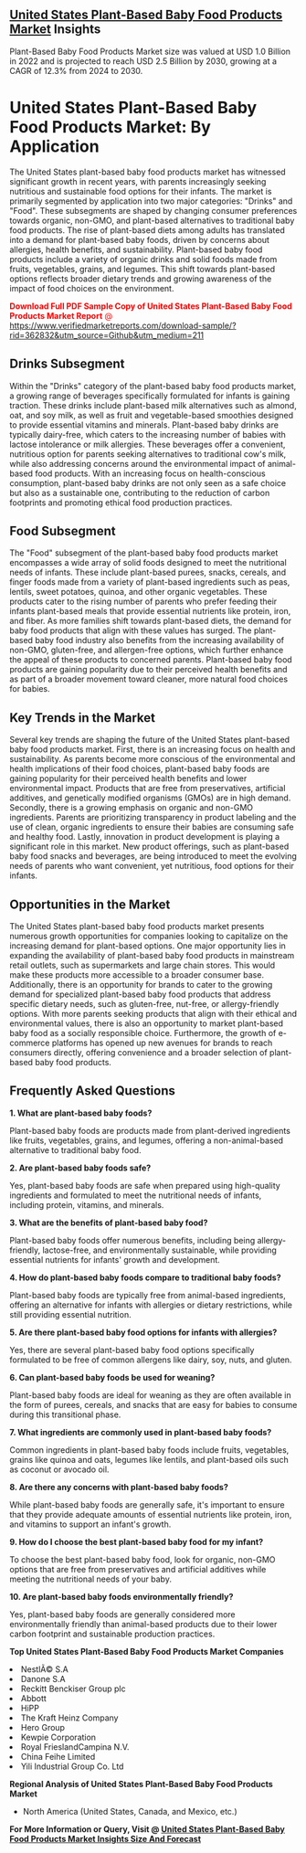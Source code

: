 <h2><a href="https://www.verifiedmarketreports.com/download-sample/?rid=362832&amp;utm_source=Github&amp;utm_medium=211" target="_blank">United States Plant-Based Baby Food Products Market</a> Insights</h2><p>Plant-Based Baby Food Products Market size was valued at USD 1.0 Billion in 2022 and is projected to reach USD 2.5 Billion by 2030, growing at a CAGR of 12.3% from 2024 to 2030.</p><p><h1>United States Plant-Based Baby Food Products Market: By Application</h1><p>The United States plant-based baby food products market has witnessed significant growth in recent years, with parents increasingly seeking nutritious and sustainable food options for their infants. The market is primarily segmented by application into two major categories: "Drinks" and "Food". These subsegments are shaped by changing consumer preferences towards organic, non-GMO, and plant-based alternatives to traditional baby food products. The rise of plant-based diets among adults has translated into a demand for plant-based baby foods, driven by concerns about allergies, health benefits, and sustainability. Plant-based baby food products include a variety of organic drinks and solid foods made from fruits, vegetables, grains, and legumes. This shift towards plant-based options reflects broader dietary trends and growing awareness of the impact of food choices on the environment. <p><span class=""><span style="color: #ff0000;"><strong>Download Full PDF Sample Copy of United States Plant-Based Baby Food Products Market Report</strong> @ </span><a href="https://www.verifiedmarketreports.com/download-sample/?rid=362832&amp;utm_source=Github&amp;utm_medium=211" target="_blank">https://www.verifiedmarketreports.com/download-sample/?rid=362832&amp;utm_source=Github&amp;utm_medium=211</a></span></p></p><h2>Drinks Subsegment</h2><p>Within the "Drinks" category of the plant-based baby food products market, a growing range of beverages specifically formulated for infants is gaining traction. These drinks include plant-based milk alternatives such as almond, oat, and soy milk, as well as fruit and vegetable-based smoothies designed to provide essential vitamins and minerals. Plant-based baby drinks are typically dairy-free, which caters to the increasing number of babies with lactose intolerance or milk allergies. These beverages offer a convenient, nutritious option for parents seeking alternatives to traditional cow's milk, while also addressing concerns around the environmental impact of animal-based food products. With an increasing focus on health-conscious consumption, plant-based baby drinks are not only seen as a safe choice but also as a sustainable one, contributing to the reduction of carbon footprints and promoting ethical food production practices.</p><h2>Food Subsegment</h2><p>The "Food" subsegment of the plant-based baby food products market encompasses a wide array of solid foods designed to meet the nutritional needs of infants. These include plant-based purees, snacks, cereals, and finger foods made from a variety of plant-based ingredients such as peas, lentils, sweet potatoes, quinoa, and other organic vegetables. These products cater to the rising number of parents who prefer feeding their infants plant-based meals that provide essential nutrients like protein, iron, and fiber. As more families shift towards plant-based diets, the demand for baby food products that align with these values has surged. The plant-based baby food industry also benefits from the increasing availability of non-GMO, gluten-free, and allergen-free options, which further enhance the appeal of these products to concerned parents. Plant-based baby food products are gaining popularity due to their perceived health benefits and as part of a broader movement toward cleaner, more natural food choices for babies.</p><h2>Key Trends in the Market</h2><p>Several key trends are shaping the future of the United States plant-based baby food products market. First, there is an increasing focus on health and sustainability. As parents become more conscious of the environmental and health implications of their food choices, plant-based baby foods are gaining popularity for their perceived health benefits and lower environmental impact. Products that are free from preservatives, artificial additives, and genetically modified organisms (GMOs) are in high demand. Secondly, there is a growing emphasis on organic and non-GMO ingredients. Parents are prioritizing transparency in product labeling and the use of clean, organic ingredients to ensure their babies are consuming safe and healthy food. Lastly, innovation in product development is playing a significant role in this market. New product offerings, such as plant-based baby food snacks and beverages, are being introduced to meet the evolving needs of parents who want convenient, yet nutritious, food options for their infants.</p><h2>Opportunities in the Market</h2><p>The United States plant-based baby food products market presents numerous growth opportunities for companies looking to capitalize on the increasing demand for plant-based options. One major opportunity lies in expanding the availability of plant-based baby food products in mainstream retail outlets, such as supermarkets and large chain stores. This would make these products more accessible to a broader consumer base. Additionally, there is an opportunity for brands to cater to the growing demand for specialized plant-based baby food products that address specific dietary needs, such as gluten-free, nut-free, or allergy-friendly options. With more parents seeking products that align with their ethical and environmental values, there is also an opportunity to market plant-based baby food as a socially responsible choice. Furthermore, the growth of e-commerce platforms has opened up new avenues for brands to reach consumers directly, offering convenience and a broader selection of plant-based baby food products.</p><h2>Frequently Asked Questions</h2><p><strong>1. What are plant-based baby foods?</strong></p><p>Plant-based baby foods are products made from plant-derived ingredients like fruits, vegetables, grains, and legumes, offering a non-animal-based alternative to traditional baby food.</p><p><strong>2. Are plant-based baby foods safe?</strong></p><p>Yes, plant-based baby foods are safe when prepared using high-quality ingredients and formulated to meet the nutritional needs of infants, including protein, vitamins, and minerals.</p><p><strong>3. What are the benefits of plant-based baby food?</strong></p><p>Plant-based baby foods offer numerous benefits, including being allergy-friendly, lactose-free, and environmentally sustainable, while providing essential nutrients for infants' growth and development.</p><p><strong>4. How do plant-based baby foods compare to traditional baby foods?</strong></p><p>Plant-based baby foods are typically free from animal-based ingredients, offering an alternative for infants with allergies or dietary restrictions, while still providing essential nutrition.</p><p><strong>5. Are there plant-based baby food options for infants with allergies?</strong></p><p>Yes, there are several plant-based baby food options specifically formulated to be free of common allergens like dairy, soy, nuts, and gluten.</p><p><strong>6. Can plant-based baby foods be used for weaning?</strong></p><p>Plant-based baby foods are ideal for weaning as they are often available in the form of purees, cereals, and snacks that are easy for babies to consume during this transitional phase.</p><p><strong>7. What ingredients are commonly used in plant-based baby foods?</strong></p><p>Common ingredients in plant-based baby foods include fruits, vegetables, grains like quinoa and oats, legumes like lentils, and plant-based oils such as coconut or avocado oil.</p><p><strong>8. Are there any concerns with plant-based baby foods?</strong></p><p>While plant-based baby foods are generally safe, it's important to ensure that they provide adequate amounts of essential nutrients like protein, iron, and vitamins to support an infant's growth.</p><p><strong>9. How do I choose the best plant-based baby food for my infant?</strong></p><p>To choose the best plant-based baby food, look for organic, non-GMO options that are free from preservatives and artificial additives while meeting the nutritional needs of your baby.</p><p><strong>10. Are plant-based baby foods environmentally friendly?</strong></p><p>Yes, plant-based baby foods are generally considered more environmentally friendly than animal-based products due to their lower carbon footprint and sustainable production practices.</p></p><p><strong>Top United States Plant-Based Baby Food Products Market Companies</strong></p><div data-test-id=""><p><li>NestlÃ© S.A</li><li> Danone S.A</li><li> Reckitt Benckiser Group plc</li><li> Abbott</li><li> HiPP</li><li> The Kraft Heinz Company</li><li> Hero Group</li><li> Kewpie Corporation</li><li> Royal FrieslandCampina N.V.</li><li> China Feihe Limited</li><li> Yili Industrial Group Co. Ltd</li></p><div><strong>Regional Analysis of&nbsp;United States Plant-Based Baby Food Products Market</strong></div><ul><li dir="ltr"><p dir="ltr">North America&nbsp;(United States, Canada, and Mexico, etc.)</p></li></ul><p><strong>For More Information or Query, Visit @&nbsp;</strong><strong><a href="https://www.verifiedmarketreports.com/product/plant-based-baby-food-products-market/?utm_source=Github&amp;utm_medium=211" target="_blank">United States Plant-Based Baby Food Products Market Insights Size And Forecast</a></strong></p></div>
